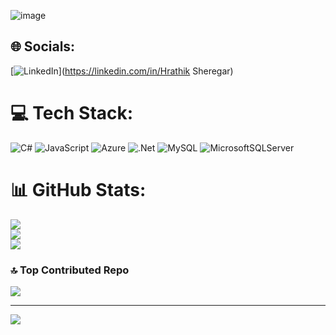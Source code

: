 ![image](https://github.com/user-attachments/assets/1eb8bdcb-9e82-48b0-b71d-d4f6ff2b0927)

## 🌐 Socials:
[![LinkedIn](https://img.shields.io/badge/LinkedIn-%230077B5.svg?logo=linkedin&logoColor=white)](https://linkedin.com/in/Hrathik Sheregar) 

# 💻 Tech Stack:
![C#](https://img.shields.io/badge/c%23-%23239120.svg?style=for-the-badge&logo=csharp&logoColor=white) ![JavaScript](https://img.shields.io/badge/javascript-%23323330.svg?style=for-the-badge&logo=javascript&logoColor=%23F7DF1E) ![Azure](https://img.shields.io/badge/azure-%230072C6.svg?style=for-the-badge&logo=microsoftazure&logoColor=white) ![.Net](https://img.shields.io/badge/.NET-5C2D91?style=for-the-badge&logo=.net&logoColor=white) ![MySQL](https://img.shields.io/badge/mysql-4479A1.svg?style=for-the-badge&logo=mysql&logoColor=white) ![MicrosoftSQLServer](https://img.shields.io/badge/Microsoft%20SQL%20Server-CC2927?style=for-the-badge&logo=microsoft%20sql%20server&logoColor=white)
# 📊 GitHub Stats:
![](https://github-readme-stats.vercel.app/api?username=HRATHIKS&theme=dark&hide_border=false&include_all_commits=true&count_private=true)<br/>
![](https://nirzak-streak-stats.vercel.app/?user=HRATHIKS&theme=dark&hide_border=false)<br/>
![](https://github-readme-stats.vercel.app/api/top-langs/?username=HRATHIKS&theme=dark&hide_border=false&include_all_commits=true&count_private=true&layout=compact)

### 🔝 Top Contributed Repo
![](https://github-contributor-stats.vercel.app/api?username=HRATHIKS&limit=5&theme=dark&combine_all_yearly_contributions=true)

---
[![](https://visitcount.itsvg.in/api?id=HRATHIKS&icon=0&color=0)](https://visitcount.itsvg.in)

<!-- Proudly created with GPRM ( https://gprm.itsvg.in ) -->
